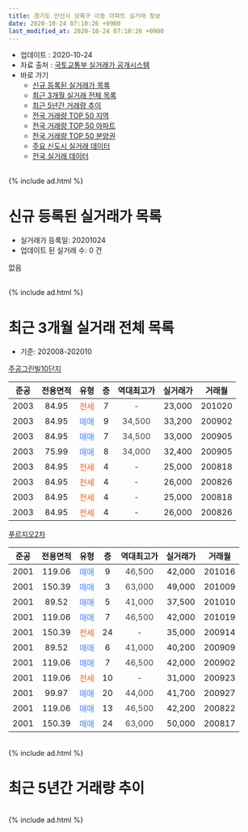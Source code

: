 ```yaml
---
title: 경기도 안산시 상록구 이동 아파트 실거래 정보
date: 2020-10-24 07:10:26 +0900
last_modified_at: 2020-10-24 07:10:26 +0900
---
```


* 업데이트 : 2020-10-24
* 자료 출처 : [국토교통부 실거래가 공개시스템](http://rt.molit.go.kr)
* 바로 가기
    * [신규 등록된 실거래가 목록](#신규-등록된-실거래가-목록)
    * [최근 3개월 실거래 전체 목록](#최근-3개월-실거래-전체-목록)
    * [최근 5년간 거래량 추이](#최근-5년간-거래량-추이)
    * [전국 거래량 TOP 50 지역](https://inasie.github.io/apt-trade-info/최근-3개월-전국에서-가장-거래가-많이-발생한-지역)
    * [전국 거래량 TOP 50 아파트](https://inasie.github.io/apt-trade-info/최근-3개월-전국에서-가장-거래가-많이-발생한-아파트)
    * [전국 거래량 TOP 50 분양권](https://inasie.github.io/apt-trade-info/최근-3개월-전국에서-가장-거래가-많이-발생한-분양권)
    * [주요 신도시 실거래 데이터](https://inasie.github.io/apt-trade-info/주요-신도시)
    * [전국 실거래 데이터](https://inasie.github.io/apt-trade-info/전국)
<br>
{% include ad.html %}
<br>

# 신규 등록된 실거래가 목록
* 실거래가 등록일: 20201024
* 업데이트 된 실거래 수: 0 건

없음

<br>
{% include ad.html %}
<br>

# 최근 3개월 실거래 전체 목록
* 기준: 202008-202010


[주공그린빌10단지](https://search.naver.com/search.naver?query=%EA%B2%BD%EA%B8%B0%EB%8F%84+%EC%95%88%EC%82%B0%EC%8B%9C+%EC%83%81%EB%A1%9D%EA%B5%AC+%EC%9D%B4%EB%8F%99+%EC%A3%BC%EA%B3%B5%EA%B7%B8%EB%A6%B0%EB%B9%8C10%EB%8B%A8%EC%A7%80)

|준공|전용면적|유형|층|역대최고가|실거래가|거래월|
|:---:|:---:|:---:|:---:|:---:|:---:|:---:|
|2003|84.95|<span style="color:#ff5a00">전세</span>|7|<span style="color:#444444">-</span>|23,000|201020|
|2003|84.95|<span style="color:#4285f3">매매</span>|9|<span style="color:#444444">34,500</span>|33,200|200902|
|2003|84.95|<span style="color:#4285f3">매매</span>|7|<span style="color:#444444">34,500</span>|33,000|200905|
|2003|75.99|<span style="color:#4285f3">매매</span>|8|<span style="color:#444444">34,000</span>|32,400|200905|
|2003|84.95|<span style="color:#ff5a00">전세</span>|4|<span style="color:#444444">-</span>|25,000|200818|
|2003|84.95|<span style="color:#ff5a00">전세</span>|4|<span style="color:#444444">-</span>|26,000|200826|
|2003|84.95|<span style="color:#ff5a00">전세</span>|4|<span style="color:#444444">-</span>|25,000|200818|
|2003|84.95|<span style="color:#ff5a00">전세</span>|4|<span style="color:#444444">-</span>|26,000|200826|

[푸르지오2차](https://search.naver.com/search.naver?query=%EA%B2%BD%EA%B8%B0%EB%8F%84+%EC%95%88%EC%82%B0%EC%8B%9C+%EC%83%81%EB%A1%9D%EA%B5%AC+%EC%9D%B4%EB%8F%99+%ED%91%B8%EB%A5%B4%EC%A7%80%EC%98%A42%EC%B0%A8)

|준공|전용면적|유형|층|역대최고가|실거래가|거래월|
|:---:|:---:|:---:|:---:|:---:|:---:|:---:|
|2001|119.06|<span style="color:#4285f3">매매</span>|9|<span style="color:#444444">46,500</span>|42,000|201016|
|2001|150.39|<span style="color:#4285f3">매매</span>|3|<span style="color:#444444">63,000</span>|49,000|201009|
|2001|89.52|<span style="color:#4285f3">매매</span>|5|<span style="color:#444444">41,000</span>|37,500|201010|
|2001|119.06|<span style="color:#4285f3">매매</span>|7|<span style="color:#444444">46,500</span>|42,000|201019|
|2001|150.39|<span style="color:#ff5a00">전세</span>|24|<span style="color:#444444">-</span>|35,000|200914|
|2001|89.52|<span style="color:#4285f3">매매</span>|6|<span style="color:#444444">41,000</span>|40,200|200909|
|2001|119.06|<span style="color:#4285f3">매매</span>|7|<span style="color:#444444">46,500</span>|42,000|200902|
|2001|119.06|<span style="color:#ff5a00">전세</span>|10|<span style="color:#444444">-</span>|31,000|200923|
|2001|99.97|<span style="color:#4285f3">매매</span>|20|<span style="color:#444444">44,000</span>|41,700|200927|
|2001|119.06|<span style="color:#4285f3">매매</span>|13|<span style="color:#444444">46,500</span>|42,200|200822|
|2001|150.39|<span style="color:#4285f3">매매</span>|24|<span style="color:#444444">63,000</span>|50,000|200817|


<br>
{% include ad.html %}
<br>

# 최근 5년간 거래량 추이


<div style="width:100%;">
    <canvas id="deal_progress" height="200"></canvas>
</div>

<script>
new Chart(document.getElementById("deal_progress"), {
    type: 'line',
    data: {
        labels: ['201510','201511','201512','201601','201602','201603','201604','201605','201606','201607','201608','201609','201610','201611','201612','201701','201702','201703','201704','201705','201706','201707','201708','201709','201710','201711','201712','201801','201802','201803','201804','201805','201806','201807','201808','201809','201810','201811','201812','201901','201902','201903','201904','201905','201906','201907','201908','201909','201910','201911','201912','202001','202002','202003','202004','202005','202006','202007','202008','202009','202010'],
        datasets: [{
            label: '매매',
            pointRadius: 1,
            data: [4, 3, 1, 0, 2, 1, 2, 2, 3, 2, 3, 2, 4, 2, 2, 1, 3, 3, 2, 4, 3, 1, 1, 4, 0, 3, 0, 2, 0, 0, 1, 0, 4, 0, 1, 0, 1, 1, 3, 0, 0, 6, 4, 2, 1, 4, 6, 3, 4, 8, 6, 4, 23, 11, 8, 10, 9, 7, 2, 6, 4],
            borderColor: "rgba(255, 201, 14, 1)",
            backgroundColor: "rgba(255, 201, 14, 0.5)",
            fill: false,
            lineTension: 0
        },{
            label: '전월세',
            pointRadius: 1,
            data: [4, 0, 5, 3, 1, 3, 2, 2, 1, 2, 1, 5, 3, 0, 3, 2, 1, 3, 0, 1, 1, 3, 1, 1, 0, 0, 2, 1, 4, 1, 0, 1, 3, 2, 6, 2, 4, 2, 3, 6, 3, 4, 3, 0, 2, 0, 1, 0, 3, 0, 1, 2, 5, 3, 2, 4, 1, 5, 4, 2, 1],
            borderColor: "rgba(0, 141, 185, 1)",
            backgroundColor: "rgba(0, 141, 185, 0.5)",
            fill: false,
            lineTension: 0
        }
        ]
    },
    options: {
        responsive: true,
        title: {
            display: false
        },
        tooltips: {
            mode: 'index',
            intersect: false
        },
        hover: {
            mode: 'nearest',
            intersect: true
        },
        scales: {
            xAxes: [{
                display: true,
                scaleLabel: {
                    display: true,
                    labelString: '년/월'
                }
            }],
            yAxes: [{
                display: true,
                ticks: {
                    suggestedMin: 0,
                },
                scaleLabel: {
                    display: true,
                    labelString: '실거래 수'
                }
            }]
        }
    }
});

</script>


<br>
{% include ad.html %}
<br>

